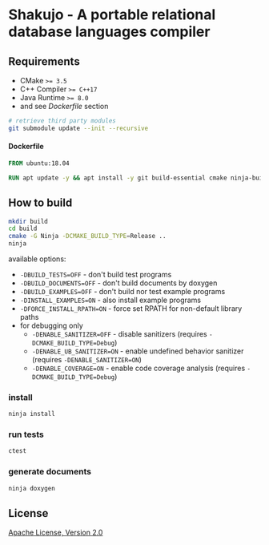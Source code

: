 # Shakujo - A portable relational database languages compiler

## Requirements

* CMake `>= 3.5`
* C++ Compiler `>= C++17`
* Java Runtime `>= 8.0`
* and see *Dockerfile* section

```sh
# retrieve third party modules
git submodule update --init --recursive
```

#### Dockerfile

```dockerfile
FROM ubuntu:18.04

RUN apt update -y && apt install -y git build-essential cmake ninja-build openjdk-8-jdk pkg-config uuid-dev doxygen
```

## How to build

```sh
mkdir build
cd build
cmake -G Ninja -DCMAKE_BUILD_TYPE=Release ..
ninja
```

available options:

* `-DBUILD_TESTS=OFF` - don't build test programs
* `-DBUILD_DOCUMENTS=OFF` - don't build documents by doxygen
* `-DBUILD_EXAMPLES=OFF` - don't build nor test example programs
* `-DINSTALL_EXAMPLES=ON` - also install example programs
* `-DFORCE_INSTALL_RPATH=ON` - force set RPATH for non-default library paths
* for debugging only
  * `-DENABLE_SANITIZER=OFF` - disable sanitizers (requires `-DCMAKE_BUILD_TYPE=Debug`)
  * `-DENABLE_UB_SANITIZER=ON` - enable undefined behavior sanitizer (requires `-DENABLE_SANITIZER=ON`)
  * `-DENABLE_COVERAGE=ON` - enable code coverage analysis (requires `-DCMAKE_BUILD_TYPE=Debug`)

### install

```sh
ninja install
```

### run tests

```sh
ctest
```

### generate documents

```sh
ninja doxygen
```

## License

[Apache License, Version 2.0](http://www.apache.org/licenses/LICENSE-2.0)

